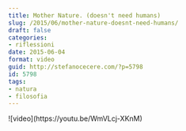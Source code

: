 ```yaml
---
title: Mother Nature. (doesn't need humans)
slug: /2015/06/mother-nature-doesnt-need-humans/
draft: false
categories:
- riflessioni
date: 2015-06-04
format: video
guid: http://stefanocecere.com/?p=5798
id: 5798
tags:
- natura
- filosofia
---
```

<YouTube id="WmVLcj-XKnM" />
![video](https://youtu.be/WmVLcj-XKnM)  
<https://youtu.be/WmVLcj-XKnM>
